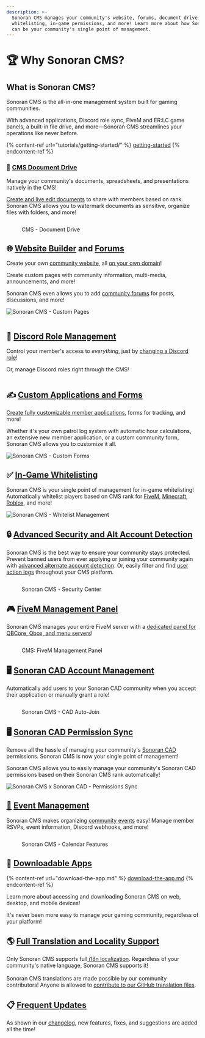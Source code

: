 ```yaml
---
description: >-
  Sonoran CMS manages your community's website, forums, document drive,
  whitelisting, in-game permissions, and more! Learn more about how Sonoran CMS
  can be your community's single point of management.
---
```


# 🏆 Why Sonoran CMS?

## What is Sonoran CMS?

Sonoran CMS is the all-in-one management system built for gaming communities.

With advanced applications, Discord role sync, FiveM and ER:LC game panels, a built-in file drive, and more—Sonoran CMS streamlines your operations like never before.

{% content-ref url="tutorials/getting-started/" %}
[getting-started](tutorials/getting-started/)
{% endcontent-ref %}

### 📂 [CMS Document Drive](tutorials/your-drive-and-documents.md)

Manage your community's documents, spreadsheets, and presentations natively in the CMS!

[Create and live edit documents](tutorials/your-drive-and-documents.md) to share with members based on rank. Sonoran CMS allows you to watermark documents as sensitive, organize files with folders, and more!

<figure><img src=".gitbook/assets/CMSDriveUpdate.png" alt=""><figcaption><p>CMS -  Document Drive</p></figcaption></figure>

## 🌐 [Website Builder](tutorials/community-website/website-builder.md) and [Forums](tutorials/community-website/forum-system.md)

Create your own [community website](tutorials/community-website/website-builder.md), all [on your own domain](tutorials/customization/custom-domain.md)!

Create custom pages with community information, multi-media, announcements, and more!

Sonoran CMS even allows you to add [community forums](tutorials/community-website/forum-system.md) for posts, discussions, and more!

![Sonoran CMS - Custom Pages](.gitbook/assets/web-updated.png)

<figure><img src=".gitbook/assets/cms.forums.png" alt=""><figcaption></figcaption></figure>

## 💬 [Discord Role Management](integration-capabilities/discord-bot-integration.md)

Control your member's access to _everything_, just by [changing a Discord role](integration-capabilities/discord-bot-integration.md)!

Or, manage Discord roles right through the CMS!

<figure><img src=".gitbook/assets/crossrolesync-v6.png" alt=""><figcaption></figcaption></figure>

## ✍️ [Custom Applications and Forms](tutorials/forms/creating-custom-forms.md)

[Create fully customizable member applications](tutorials/forms/creating-custom-forms.md), forms for tracking, and more!

Whether it's your own patrol log system with automatic hour calculations, an extensive new member application, or a custom community form, Sonoran CMS allows you to customize it all.

![Sonoran CMS - Custom Forms](.gitbook/assets/Dec23-Forms.png)

## ✅ [In-Game Whitelisting](integration-capabilities/in-game-integration-resources/core/core-submodules/whitelist.md)

Sonoran CMS is your single point of management for in-game whitelisting! Automatically whitelist players based on CMS rank for [FiveM](integration-capabilities/in-game-integration-resources/core/core-submodules/whitelist.md), [Minecraft](integration-capabilities/in-game-integration-resources/minecraft-integrations/available-resources/whitelist.md), [Roblox](integration-capabilities/in-game-integration-resources/roblox-integrations/available-resources/whitelist.md), and more!

![Sonoran CMS - Whitelist Management](.gitbook/assets/CMS_Whitelist.png)

## 🔒 [Advanced Security and Alt Account Detection](tutorials/administrative/security-center/)

Sonoran CMS is the best way to ensure your community stays protected. Prevent banned users from ever applying or joining your community again with [advanced alternate account detection](tutorials/administrative/security-center/#account-flags). Or, easily filter and find [user action logs](tutorials/administrative/security-center/#logging-center) throughout your CMS platform.

<figure><img src=".gitbook/assets/image (38).png" alt=""><figcaption><p>Sonoran CMS - Security Center</p></figcaption></figure>

## 🎮 [FiveM Management Panel](integration-capabilities/fivem-game-panel/)

Sonoran CMS manages your entire FiveM server with a [dedicated panel for QBCore, Qbox, and menu servers](integration-capabilities/fivem-game-panel/)!

<figure><img src=".gitbook/assets/fivem_management (1).png" alt=""><figcaption><p>CMS: FiveM Management Panel</p></figcaption></figure>

## 🖥️ [Sonoran CAD Account Management](integration-capabilities/sonoran-cad-sync.md)

Automatically add users to your Sonoran CAD community when you accept their application or manually grant a role!

<figure><img src=".gitbook/assets/BigSquare.png" alt=""><figcaption><p>Sonoran CMS - CAD Auto-Join</p></figcaption></figure>

## 🖥️ [Sonoran CAD Permission Sync](integration-capabilities/sonoran-cad-sync.md)

Remove all the hassle of managing your community's [Sonoran CAD](https://info.sonorancad.com/why-choose-sonoran-cad/about) permissions. Sonoran CMS is now your single point of management!

Sonoran CMS allows you to easily manage your community's Sonoran CAD permissions based on their Sonoran CMS rank automatically!

![Sonoran CMS x Sonoran CAD - Permissions Sync](.gitbook/assets/CMS-CAD-Sync.png)

## [📅](https://emojipedia.org/calendar/) [Event Management](tutorials/community-events.md)

Sonoran CMS makes organizing [community events](tutorials/community-events.md) easy! Manage member RSVPs, event information, Discord webhooks, and more!

<figure><img src=".gitbook/assets/community-events.png" alt=""><figcaption><p>Sonoran CMS - Calendar Features</p></figcaption></figure>

## 📱 [Downloadable Apps](download-the-app.md)

{% content-ref url="download-the-app.md" %}
[download-the-app.md](download-the-app.md)
{% endcontent-ref %}

Learn more about accessing and downloading Sonoran CMS on web, desktop, and mobile devices!

It's never been more easy to manage your gaming community, regardless of your platform!

## 🌎 [Full Translation and Locality Support](developer-api-documentation/translation-support.md)

Only Sonoran CMS supports full[ i18n localization](developer-api-documentation/translation-support.md). Regardless of your community's native language, Sonoran CMS supports it!\
\
Sonoran CMS translations are made possible by our community contributors! Anyone is allowed to [contribute to our GitHub translation files](https://github.com/Sonoran-Software/sonorancms_translations).

## 📋 [Frequent Updates](roadmap/changelog.md)

As shown in our [changelog](roadmap/changelog.md), new features, fixes, and suggestions are added all the time!
